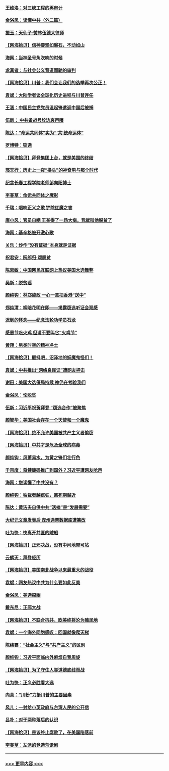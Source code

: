 #### [王维洛：对三峡工程的再审计](../pages/nsc993/n12598436.md?t=12061402) 
#### [金浴凤：读懂中共（外二篇）](../pages/nsc993/n12597943.md?t=12061402) 
#### [振玉：天仙子‧赞林伍德大律师](../pages/nsc993/n12597929.md?t=12061402) 
#### [【网海拾贝】信神要坚如磐石，不动如山](../pages/nsc993/n12597901.md?t=12061402) 
#### [海网：当神圣号角吹响的时候](../pages/nsc993/n12595891.md?t=12061402) 
#### [求真者：与社会公义背道而驰的审判](../pages/nsc993/n12595868.md?t=12061402) 
#### [【网海拾贝】川普：我们会让我们的选举再次公正！](../pages/nsc993/n12594930.md?t=12061402) 
#### [袁斌：大陆学者谈全球化历史进程与川普连任](../pages/nsc993/n12594690.md?t=12061402) 
#### [王涵：中国民主党党员温起锋遣返中国后被捕](../pages/nsc993/n12594540.md?t=12061402) 
#### [伍新： 中共备战号坟边哀声嚎](../pages/nsc993/n12593086.md?t=12061402) 
#### [陈达：“命运共同体”实为“‘共’统命运体”](../pages/nsc993/n12590865.md?t=12061402) 
#### [罗博特：窃选](../pages/nsc993/n12590619.md?t=12061402) 
#### [【网海拾贝】拜登集团上台，就是美国的终结](../pages/nsc993/n12589725.md?t=12061402) 
#### [邢天行：历史上一夜“换头”的神奇男与那个时代](../pages/nsc993/n12589424.md?t=12061402) 
#### [纪念长春工程学院老师邹向阳博士](../pages/nsc993/n12585390.md?t=12061402) 
#### [李春草：命运共同体之魔影](../pages/nsc993/n12585026.md?t=12061402) 
#### [千瑞：唱响正义之歌 铲除红魔之害](../pages/nsc993/n12585002.md?t=12061402) 
#### [唐小风：官员自嘲 王某得了一场大病，我就叫他脱贫了](../pages/nsc993/n12584981.md?t=12061402) 
#### [海网：基辛格被开激心歌](../pages/nsc993/n12584946.md?t=12061402) 
#### [关乐：炒作“没有证据”本身就是证据](../pages/nsc993/n12583146.md?t=12061402) 
#### [祝君安：阮郎归‧颂脱贫](../pages/nsc993/n12583119.md?t=12061402) 
#### [陈思敏：中国网民互联网上热议美国大选舞弊](../pages/nsc993/n12582845.md?t=12061402) 
#### [吴新：脱贫谣](../pages/nsc993/n12580839.md?t=12061402) 
#### [颜纯钩：林郑施政 一心一意把香港“送中”](../pages/nsc993/n12580805.md?t=12061402) 
#### [郑纯清：柳暗花明在即——揭露窃选听证会观感](../pages/nsc993/n12580795.md?t=12061402) 
#### [迟到的怀念——纪念法轮功学员石龙](../pages/nsc993/n12580245.md?t=12061402) 
#### [感恩节吃火鸡  但请不要叫它“火鸡节”](../pages/nsc993/n12580252.md?t=12061402) 
#### [黄翔：另类时空的精神净土](../pages/nsc993/n12578638.md?t=12061402) 
#### [【网海拾贝】颤抖吧，沼泽地的妖魔鬼怪们！](../pages/nsc993/n12578552.md?t=12061402) 
#### [袁斌：中共推出“网络良民证”遭网友抨击](../pages/nsc993/n12578511.md?t=12061402) 
#### [谢田：美国大选僵局持续 神仍在考验我们](../pages/nsc993/n12577432.md?t=12061402) 
#### [金浴凤：论脱贫](../pages/nsc993/n12576386.md?t=12061402) 
#### [伍新：习近平祝贺拜登 “窃选合作”被聚焦](../pages/nsc993/n12576358.md?t=12061402) 
#### [颜智华：美国社会存在一个天使和一个魔鬼](../pages/nsc993/n12574299.md?t=12061402) 
#### [【网海拾贝】绝不允许美国被共产主义者偷窃](../pages/nsc993/n12573396.md?t=12061402) 
#### [【网海拾贝】中共才是危及全球的病毒](../pages/nsc993/n12571204.md?t=12061402) 
#### [颜纯钩：风萧易水，为黄之锋们壮行色](../pages/nsc993/n12571487.md?t=12061402) 
#### [千百度：将健康码推广到国外？习近平遭网友呛声](../pages/nsc993/n12570808.md?t=12061402) 
#### [海网：您读懂了中共没有？](../pages/nsc993/n12570487.md?t=12061402) 
#### [颜纯钩：独裁者越疯狂，离死期越近](../pages/nsc993/n12569055.md?t=12061402) 
#### [陈达：黄洁夫自供中共“活摘”是“发展需要”](../pages/nsc993/n12568541.md?t=12061402) 
#### [大纪元文章发表后 宾州选票数据库遭篡改](../pages/nsc993/n12568105.md?t=12061402) 
#### [吐为快：快离开共匪的贼船](../pages/nsc993/n12568462.md?t=12061402) 
#### [【网海拾贝】正邪决战，没有中间地带可站](../pages/nsc993/n12568439.md?t=12061402) 
#### [云鹤天：拜登经历](../pages/nsc993/n12567294.md?t=12061402) 
#### [【网海拾贝】美国南北战争以来最重大的战役](../pages/nsc993/n12567247.md?t=12061402) 
#### [袁斌：网友热议中共为什么要如此反美](../pages/nsc993/n12567162.md?t=12061402) 
#### [金浴凤：美选探幽](../pages/nsc993/n12567147.md?t=12061402) 
#### [戴东尼：正邪大战](../pages/nsc993/n12567033.md?t=12061402) 
#### [【网海拾贝】不联合抗共，欧美终将沦为殖民地](../pages/nsc993/n12565068.md?t=12061402) 
#### [袁斌：一个海外同胞感叹：回国就像爬天梯](../pages/nsc993/n12564986.md?t=12061402) 
#### [陈纬霆：“社会主义”与“共产主义”的区别](../pages/nsc993/n12562417.md?t=12061402) 
#### [颜纯钩：习近平面临内外麻烦自我周旋](../pages/nsc993/n12563356.md?t=12061402) 
#### [【网海拾贝】为了守住人类道德底线而战](../pages/nsc993/n12562542.md?t=12061402) 
#### [吐为快：正义必胜看大选](../pages/nsc993/n12561967.md?t=12061402) 
#### [向真：“川粉”力挺川普的主要因素](../pages/nsc993/n12560774.md?t=12061402) 
#### [风儿：一封给小英政府与台湾人民的公开信](../pages/nsc993/n12560581.md?t=12061402) 
#### [吕朴：对于两种落后的认识](../pages/nsc993/n12560492.md?t=12061402) 
#### [【网海拾贝】是该终止腐败了，在美国陷落前](../pages/nsc993/n12559936.md?t=12061402) 
#### [李春草：左派的竞选荒诞剧](../pages/nsc993/n12558380.md?t=12061402) 

----
#### [ >>> 更早内容 <<< ](../indexes/nsc993-earlier.md)
